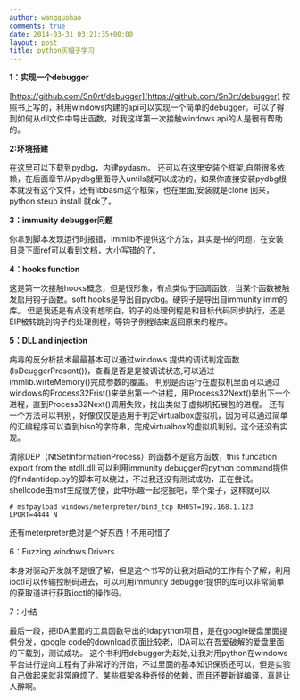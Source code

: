 ```yaml
---
author: wangguohao
comments: true
date: 2014-03-31 03:21:35+00:00
layout: post
title: python灰帽子学习
---
```


**1：实现一个debugger**

[https://github.com/Sn0rt/debugger](https://github.com/Sn0rt/debugger)
按照书上写的，利用windows内建的api可以实现一个简单的debugger。可以了得到如何从dll文件中导出函数，对我这样第一次接触windows api的人是很有帮助的。

**2:环境搭建**

在[这里](http://www.lfd.uci.edu/~gohlke/pythonlibs/#pydbg)可以下载到pydbg，内建pydasm。
还可以在[这里](https://github.com/OpenRCE/paimei)安装个框架,自带很多依赖，在后面章节从pydbg里面导入untils就可以成功的，如果你直接安装pydbg根本就没有这个文件，还有libbasm这个框架，也在里面,安装就是clone 回来， python steup install 就ok了。


**3：immunity debugger问题**

你拿到脚本发现运行时报错，immlib不提供这个方法，其实是书的问题，在安装目录下面ref可以看到文档，大小写错的了。

**4：hooks function**

这是第一次接触hooks概念，但是很形象，有点类似于回调函数，当某个函数被触发启用钩子函数。soft hooks是导出自pydbg。硬钩子是导出自immunity imm的库。
但是我还是有点没有想明白，钩子的处理例程是和目标代码同步执行，还是EIP被转跳到钩子的处理例程，等钩子例程结束返回原来的程序。

**5：DLL and injection**

病毒的反分析技术最最基本可以通过windows 提供的调试判定函数(IsDeuggerPresent())，查看是否是是被调试状态,可以通过immlib.wirteMemory()完成参数的覆盖。
判别是否运行在虚拟机里面可以通过windows的Process32Frist()来举出第一个进程，用Process32Next()举出下一个进程，直到Process32Next()调用失败，找出类似于虚拟机拓展包的进程。
还有一个方法可以判别，好像仅仅是适用于判定virtualbox虚拟机，因为可以通过简单的汇编程序可以查到biso的字符串，完成virtualbox的虚拟机判别。这个还没有实现。


清除DEP（NtSetInformationProcess）的函数不是官方函数，this funcation export from the ntdll.dll,可以利用immunity debugger的python command提供的findantidep.py的脚本可以绕过，不过我还没有测试成功，正在尝试。
shellcode由msf生成很方便，此中乐趣一起挖掘吧，举个栗子，这样就可以


    # msfpayload windows/meterpreter/bind_tcp RHOST=192.168.1.123 LPORT=4444 N


还有meterpreter绝对是个好东西！不用可惜了

6：Fuzzing windows Drivers

本身对驱动开发就不是很了解，但是这个书写的让我对启动的工作有个了解，利用ioctl可以传输控制码进去，可以利用immunity debugger提供的库可以非常简单的获取道进行获取ioctl的操作码。

7：小结

最后一段，把IDA里面的工具函数导出的idapython项目，是在google硬盘里面提供分发，google code的download页面比较老，IDA可以在吾爱破解的爱盘里面的下载到，测试成功。
这个书利用debugger为起始,让我对用python在windows平台进行逆向工程有了非常好的开始，不过里面的基本知识保质还可以，但是实验自己做起来就非常麻烦了。某些框架各种奇怪的依赖，而且还要新鲜编译，真是让人醉啊。
